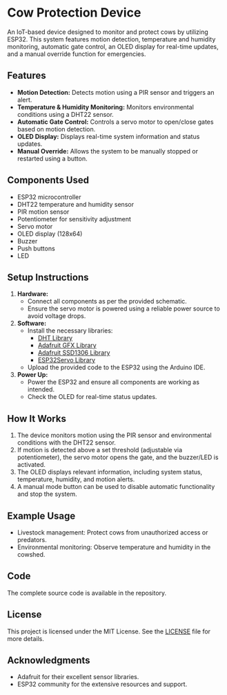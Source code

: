 # Cow Protection Device

An IoT-based device designed to monitor and protect cows by utilizing ESP32. This system features motion detection, temperature and humidity monitoring, automatic gate control, an OLED display for real-time updates, and a manual override function for emergencies.

## Features   
- **Motion Detection:** Detects motion using a PIR sensor and triggers an alert.
- **Temperature & Humidity Monitoring:** Monitors environmental conditions using a DHT22 sensor.
- **Automatic Gate Control:** Controls a servo motor to open/close gates based on motion detection.
- **OLED Display:** Displays real-time system information and status updates.
- **Manual Override:** Allows the system to be manually stopped or restarted using a button.

## Components Used
- ESP32 microcontroller
- DHT22 temperature and humidity sensor   
- PIR motion sensor
- Potentiometer for sensitivity adjustment
- Servo motor
- OLED display (128x64)
- Buzzer
- Push buttons
- LED


## Setup Instructions
1. **Hardware:**
   - Connect all components as per the provided schematic.
   - Ensure the servo motor is powered using a reliable power source to avoid voltage drops.
2. **Software:**
   - Install the necessary libraries:
     - [DHT Library](https://github.com/adafruit/DHT-sensor-library)
     - [Adafruit GFX Library](https://github.com/adafruit/Adafruit-GFX-Library)
     - [Adafruit SSD1306 Library](https://github.com/adafruit/Adafruit_SSD1306)
     - [ESP32Servo Library](https://github.com/madhephaestus/ESP32Servo)
   - Upload the provided code to the ESP32 using the Arduino IDE.
3. **Power Up:**
   - Power the ESP32 and ensure all components are working as intended.
   - Check the OLED for real-time status updates.

## How It Works
1. The device monitors motion using the PIR sensor and environmental conditions with the DHT22 sensor.
2. If motion is detected above a set threshold (adjustable via potentiometer), the servo motor opens the gate, and the buzzer/LED is activated.
3. The OLED displays relevant information, including system status, temperature, humidity, and motion alerts.
4. A manual mode button can be used to disable automatic functionality and stop the system.

## Example Usage
- Livestock management: Protect cows from unauthorized access or predators.
- Environmental monitoring: Observe temperature and humidity in the cowshed.

## Code
The complete source code is available in the repository. 

## License
This project is licensed under the MIT License. See the [LICENSE](LICENSE) file for more details.

## Acknowledgments
- Adafruit for their excellent sensor libraries.
- ESP32 community for the extensive resources and support.


